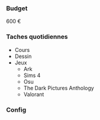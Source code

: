 ### Budget 
600 €

### Taches quotidiennes

- Cours
- Dessin
- Jeux 
    - Ark
    - Sims 4
    - Osu
    - The Dark Pictures Anthology
    - Valorant


### Config


